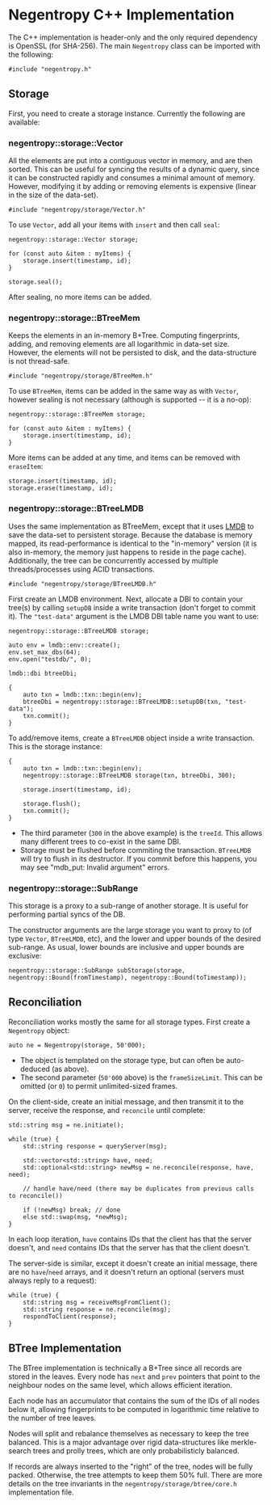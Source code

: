 # Negentropy C++ Implementation

The C++ implementation is header-only and the only required dependency is OpenSSL (for SHA-256). The main `Negentropy` class can be imported with the following:

    #include "negentropy.h"

## Storage

First, you need to create a storage instance. Currently the following are available:

### negentropy::storage::Vector

All the elements are put into a contiguous vector in memory, and are then sorted. This can be useful for syncing the results of a dynamic query, since it can be constructed rapidly and consumes a minimal amount of memory. However, modifying it by adding or removing elements is expensive (linear in the size of the data-set).

    #include "negentropy/storage/Vector.h"

To use `Vector`, add all your items with `insert` and then call `seal`:

    negentropy::storage::Vector storage;

    for (const auto &item : myItems) {
        storage.insert(timestamp, id);
    }

    storage.seal();

After sealing, no more items can be added.

### negentropy::storage::BTreeMem

Keeps the elements in an in-memory B+Tree. Computing fingerprints, adding, and removing elements are all logarithmic in data-set size. However, the elements will not be persisted to disk, and the data-structure is not thread-safe.

    #include "negentropy/storage/BTreeMem.h"

To use `BTreeMem`, items can be added in the same way as with `Vector`, however sealing is not necessary (although is supported -- it is a no-op):

    negentropy::storage::BTreeMem storage;

    for (const auto &item : myItems) {
        storage.insert(timestamp, id);
    }

More items can be added at any time, and items can be removed with `eraseItem`:

    storage.insert(timestamp, id);
    storage.erase(timestamp, id);


### negentropy::storage::BTreeLMDB

Uses the same implementation as BTreeMem, except that it uses [LMDB](http://lmdb.tech/) to save the data-set to persistent storage. Because the database is memory mapped, its read-performance is identical to the "in-memory" version (it is also in-memory, the memory just happens to reside in the page cache). Additionally, the tree can be concurrently accessed by multiple threads/processes using ACID transactions.

    #include "negentropy/storage/BTreeLMDB.h"

First create an LMDB environment. Next, allocate a DBI to contain your tree(s) by calling `setupDB` inside a write transaction (don't forget to commit it). The `"test-data"` argument is the LMDB DBI table name you want to use:

    negentropy::storage::BTreeLMDB storage;

    auto env = lmdb::env::create();
    env.set_max_dbs(64);
    env.open("testdb/", 0);

    lmdb::dbi btreeDbi;

    {
        auto txn = lmdb::txn::begin(env);
        btreeDbi = negentropy::storage::BTreeLMDB::setupDB(txn, "test-data");
        txn.commit();
    }

To add/remove items, create a `BTreeLMDB` object inside a write transaction. This is the storage instance:

    {
        auto txn = lmdb::txn::begin(env);
        negentropy::storage::BTreeLMDB storage(txn, btreeDbi, 300);

        storage.insert(timestamp, id);

        storage.flush();
        txn.commit();
    }

* The third parameter (`300` in the above example) is the `treeId`. This allows many different trees to co-exist in the same DBI.
* Storage must be flushed before commiting the transaction. `BTreeLMDB` will try to flush in its destructor. If you commit before this happens, you may see "mdb_put: Invalid argument" errors.


### negentropy::storage::SubRange

This storage is a proxy to a sub-range of another storage. It is useful for performing partial syncs of the DB.

The constructor arguments are the large storage you want to proxy to (of type `Vector`, `BTreeLMDB`, etc), and the lower and upper bounds of the desired sub-range. As usual, lower bounds are inclusive and upper bounds are exclusive:

    negentropy::storage::SubRange subStorage(storage, negentropy::Bound(fromTimestamp), negentropy::Bound(toTimestamp));


## Reconciliation

Reconciliation works mostly the same for all storage types. First create a `Negentropy` object:

    auto ne = Negentropy(storage, 50'000);

* The object is templated on the storage type, but can often be auto-deduced (as above).
* The second parameter (`50'000` above) is the `frameSizeLimit`. This can be omitted (or `0`) to permit unlimited-sized frames.

On the client-side, create an initial message, and then transmit it to the server, receive the response, and `reconcile` until complete:

    std::string msg = ne.initiate();

    while (true) {
        std::string response = queryServer(msg);

        std::vector<std::string> have, need;
        std::optional<std::string> newMsg = ne.reconcile(response, have, need);

        // handle have/need (there may be duplicates from previous calls to reconcile())

        if (!newMsg) break; // done
        else std::swap(msg, *newMsg);
    }

In each loop iteration, `have` contains IDs that the client has that the server doesn't, and `need` contains IDs that the server has that the client doesn't.

The server-side is similar, except it doesn't create an initial message, there are no `have`/`need` arrays, and it doesn't return an optional (servers must always reply to a request):

    while (true) {
        std::string msg = receiveMsgFromClient();
        std::string response = ne.reconcile(msg);
        respondToClient(response);
    }



## BTree Implementation

The BTree implementation is technically a B+Tree since all records are stored in the leaves. Every node has `next` and `prev` pointers that point to the neighbour nodes on the same level, which allows efficient iteration.

Each node has an accumulator that contains the sum of the IDs of all nodes below it, allowing fingerprints to be computed in logarithmic time relative to the number of tree leaves.

Nodes will split and rebalance themselves as necessary to keep the tree balanced. This is a major advantage over rigid data-structures like merkle-search trees and prolly trees, which are only probabilisticly balanced.

If records are always inserted to the "right" of the tree, nodes will be fully packed. Otherwise, the tree attempts to keep them 50% full. There are more details on the tree invariants in the `negentropy/storage/btree/core.h` implementation file.
